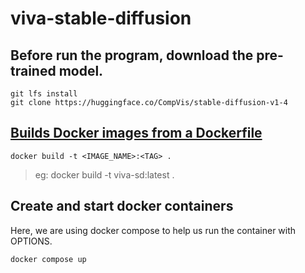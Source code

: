 # viva-stable-diffusion
## Before run the program, download the pre-trained model.
```
git lfs install
git clone https://huggingface.co/CompVis/stable-diffusion-v1-4
```

## [Builds Docker images from a Dockerfile](https://docs.docker.com/engine/reference/commandline/build/)

```
docker build -t <IMAGE_NAME>:<TAG> .
```

> eg: docker build -t viva-sd:latest .


## Create and start docker containers
Here, we are using docker compose to help us run the container with OPTIONS. 

```
docker compose up
```
